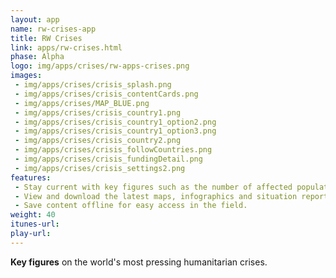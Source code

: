 ```yaml
---
layout: app
name: rw-crises-app
title: RW Crises
link: apps/rw-crises.html
phase: Alpha
logo: img/apps/crises/rw-apps-crises.png
images:
 - img/apps/crises/crisis_splash.png
 - img/apps/crises/crisis_contentCards.png
 - img/apps/crises/MAP_BLUE.png
 - img/apps/crises/crisis_country1.png
 - img/apps/crises/crisis_country1_option2.png
 - img/apps/crises/crisis_country1_option3.png
 - img/apps/crises/crisis_country2.png
 - img/apps/crises/crisis_followCountries.png
 - img/apps/crises/crisis_fundingDetail.png
 - img/apps/crises/crisis_settings2.png
features:
 - Stay current with key figures such as the number of affected population and funding status.
 - View and download the latest maps, infographics and situation reports.
 - Save content offline for easy access in the field.
weight: 40
itunes-url:
play-url:
---
```


**Key figures** on the world's most pressing humanitarian crises.
